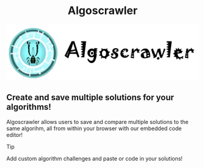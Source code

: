 <h1 align="center">Algoscrawler</h1>

![Graphic logo image of a blue circle with a yeti crab in the middle, followed by the text Algo Scrawler](https://github.com/yeti-crab-44/algoscrawler/blob/main/src/assets/Algoscrawler%20webpage.jpg)
## Create and save multiple solutions for your algorithms!

Algoscrawler allows users to save and compare multiple solutions to the same algorihm, all from within your browser with our embedded code editor!

> [!TIP]
> Add custom algorithm challenges and paste or code in your solutions!

